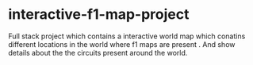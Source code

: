 # interactive-f1-map-project
Full stack project which contains a interactive world map which conatins different locations in the world where f1 maps are present . And show details about the the circuits present around the world.
